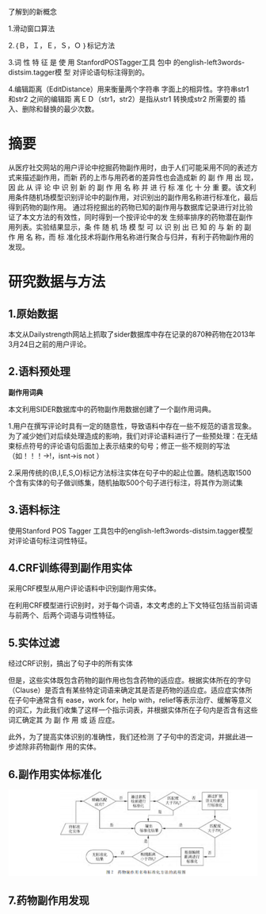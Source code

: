 了解到的新概念

1.滑动窗口算法

2.｛Ｂ，Ｉ，Ｅ，Ｓ，Ｏ ｝标记方法 

3.词 性 特 征 是 使 用 StanfordPOSTagger工具
包中 的english-left3words-distsim.tagger模 型
对评论语句标注得到的。 

4.编辑距离（EditDistance）用来衡量两个字符串
字面上的相异性。字符串str1 和str2 之间的编辑距
离ＥＤ（str1，str2）是指从str1 转换成str2 所需要的
插入、删除和替换的最少次数。

# 摘要

从医疗社交网站的用户评论中挖掘药物副作用时，由于人们可能采用不同的表述方式来描述副作用，而新
药的上市与用药者的差异性也会造成新 的 副 作 用 出 现，因 此 从 评 论 中 识 别 新 的 副 作 用 名 称 并 进 行 标 准 化 十 分 重
要。该文利用条件随机场模型识别评论中的副作用，对识别出的副作用名称进行标准化，最后得到药物的副作用。
通过将挖掘出的药物已知的副作用与数据库记录进行对比验证了本文方法的有效性，同时得到一个按评论中的发
生频率排序的药物潜在副作用列表。实验结果显示，条 件 随 机 场 模 型 可 以 识 别 出 已 知 的 与 新 的 副 作 用 名 称，而 标
准化技术将副作用名称进行聚合与归并，有利于药物副作用的发现。 

# 研究数据与方法

## 1.原始数据

本文从Dailystrength网站上抓取了sider数据库中存在记录的870种药物在2013年3月24日之前的用户评论。 

## 2.语料预处理

**副作用词典**

本文利用SIDER数据库中的药物副作用数据创建了一个副作用词典。

1.用户在撰写评论时具有一定的随意性，导致语料中存在一些不规范的语言现象。为了减少她们对后续处理造成的影响，我们对评论语料进行了一些预处理：在无结束标点符号的评论语句后面加上表示结束的句号；修正一些不规则的写法（如！！！->!，isnt->is not ）

2.采用传统的{B,I,E,S,O}标记方法标注实体在句子中的起止位置。随机选取1500个含有实体的句子做训练集，随机抽取500个句子进行标注，将其作为测试集

## 3.语料标注

使用Stanford POS Tagger 工具包中的english-left3words-distsim.tagger模型对评论语句标注词性特征。

## 4.CRF训练得到副作用实体

采用CRF模型从用户评论语料中识别副作用实体。

在利用CRF模型进行识别时，对于每个词语，本文考虑的上下文特征包括当前词语与前两个、后两个词语与词性特征。

## 5.实体过滤

经过CRF识别，搞出了句子中的所有实体

但是，这些实体既包含药物的副作用也包含药物的适应症。根据实体所在的字句（Clause）是否含有某些特定词语来确定其是否是药物的适应症。适应症实体所在子句中通常含有 ease，work for，help with，relief等表示治疗、缓解等意义的词汇，为此我们收集了这样一个指示词表，并根据实体所在子句内是否含有这些词汇确定其 为 副 作 用 或 适 应症。 

此外，为了提高实体识别的准确性，我们还检测
了子句中的否定词，并据此进一步滤除非药物副作
用的实体。

## 6.副作用实体标准化

![1593875075549](image\标准化流程.png)

## 7.药物副作用发现